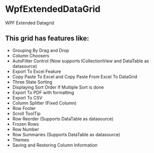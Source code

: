 # WpfExtendedDataGrid
WPF Extended Datagrid

## This grid has features like:

- Grouping By Drag and Drop
- Column Choosers
- AutoFilter Control (Now supports ICollectionView and DataTable as datasource)
- Export To Excel Feature
- Copy Paste To Excel and Copy Paste From Excel To DataGrid
- Three State Sorting
- Displaying Sort Order If Multiple Sort is done
- Export To PDF with formatting
- Export To CSV
- Column Splitter (Fixed Column)
- Row Footer
- Scroll ToolTip
- Row Reorder (Supports DataTable as datasource)
- Frozen Rows
- Row Number
- Row Summaries (Supports DataTable as datasource)
- Themes
- Saving and Restoring Column Information
